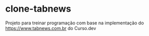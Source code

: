 # clone-tabnews
Projeto para treinar programação com base na implementação do https://www.tabnews.com.br do Curso.dev
